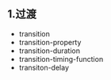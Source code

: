 ## 1.过渡
+ transition
 + transition-property
 + transition-duration
 + transition-timing-function
 + transiton-delay
